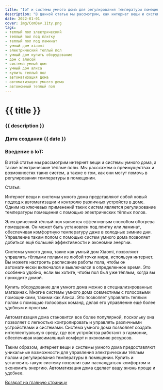 ```yaml
---
title: "IoT и системы умного дома для регулирования температуры помещения"
description: "В данной статье мы рассмотрим, как интернет вещи и системы умного дома могут использоваться для управления электрическим тёплым полом и регулирования температуры в помещении."
date: 2022-01-01
cover: img/ComDev.11ty.png
tags:
- теплый пол электрический
- теплый пол под плитку
- теплый пол под ламинат
- умный дом xiaomi
- электрический теплый пол
- умный дом купить оборудование
- дом с алисой
- система умный дом
- умный дом алиса
- купить теплый пол
- автоматизация дома
- автоматизация умного дома
- автономный теплый пол
---
```


# {{ title }}
### {{ description }}
### Дата создания {{ date }}

### Введение в IoT:

В этой статье мы рассмотрим интернет вещи и системы умного дома, а также электрические тёплые полы. Мы расскажем о преимуществах и возможностях таких систем, а также о том, как они могут помочь в регулировании температуры в помещении.

Статья:

Интернет вещи и системы умного дома представляют собой новый подход к автоматизации и контролю различных устройств в доме. Одним из ключевых применений таких систем является регулирование температуры помещения с помощью электрических тёплых полов.

Электрический тёплый пол является эффективным способом обогрева помещения. Он может быть установлен под плитку или ламинат, обеспечивая комфортную температуру даже в холодные зимние дни. Управление таким полом с помощью систем умного дома позволяет добиться ещё большей эффективности и экономии энергии.

Системы умного дома, такие как умный дом Xiaomi, позволяют управлять тёплыми полами из любой точки мира, используя интернет. Вы можете настроить расписание работы пола, чтобы он автоматически включался и выключался в определенное время. Это особенно удобно, если вы хотите, чтобы пол был уже тёплым, когда вы приходите домой.

Купить оборудование для умного дома можно в специализированных магазинах. Многие системы умного дома совместимы с голосовыми помощниками, такими как Алиса. Это позволяет управлять теплым полом с помощью голосовых команд, делая его управление ещё более удобным и простым.

Автоматизация дома становится все более популярной, поскольку она позволяет с легкостью контролировать и управлять различными устройствами и системами. Система умного дома позволяет создать интеллектуальную среду, где все устройства работают в гармонии, обеспечивая максимальный комфорт и экономию ресурсов.

Таким образом, интернет вещи и системы умного дома предоставляют уникальные возможности для управления электрическим тёплым полом и регулирования температуры в помещении. Купить и установить такую систему позволит вам наслаждаться комфортом и экономить энергию. Автоматизация дома сделает вашу жизнь проще и удобнее.

[Возврат на главную страницу](/)